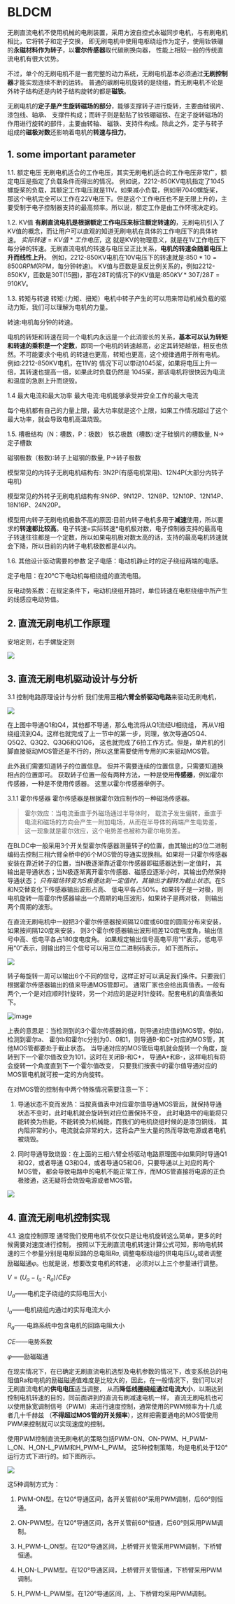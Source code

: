 # BLDCM
 无刷直流电机不使用机械的电刷装置，采用方波自控式永磁同步电机，与有刷电机相比，它将转子和定子交换， 即无刷电机中使用电枢绕组作为定子，使用钕铁硼的**永磁材料作为转子**，以**霍尔传感器**取代碳刷换向器， 性能上相较一般的传统直流电机有很大优势。

 不过，单个的无刷电机不是一套完整的动力系统，无刷电机基本必须通过**无刷控制器**才能实现连续不断的运转。 普通的碳刷电机旋转的是绕组，而无刷电机不论是外转子结构还是内转子结构旋转的都是**磁铁**。

 无刷电机的**定子是产生旋转磁场的部分**，能够支撑转子进行旋转，主要由硅钢片、漆包线、轴承、 支撑件构成；而转子则是黏贴了钕铁硼磁铁、在定子旋转磁场的作用进行旋转的部件，主要由转轴、 磁铁、支持件构成。除此之外，定子与转子组成的**磁极对数**还影响着电机的**转速与扭力**。

## 1. some important parameter
1.1. 额定电压
无刷电机适合的工作电压，其实无刷电机适合的工作电压非常广，额定电压是指定了负载条件而得出的情况。 例如说，2212-850KV电机指定了1045螺旋桨的负载，其额定工作电压就是11V。如果减小负载，例如带7040螺旋桨， 那这个电机完全可以工作在22V电压下。但是这个工作电压也不是无限上升的，主要受制于电子控制器支持的最高频率。所以说，额定工作是由工作环境决定的。

1.2. KV值
**有刷直流电机是根据额定工作电压来标注额定转速的**，无刷电机引入了KV值的概念，而让用户可以直观的知道无刷电机在具体的工作电压下的具体转速。
$实际转速=KV值*工作电压$，这 就是KV的物理意义，就是在1V工作电压下每分钟的转速。无刷直流电机的转速与电压呈正比关系，**电机的转速会随着电压上升而线性上升**。 例如，2212-850KV电机在10V电压下的转速就是:$850*10=8500RPM$(RPM，每分钟转速)。 KV值与匝数是呈反比例关系的，例如2212-850KV，匝数是30T(15圈)，那在28T的情况下的KV值是:$850KV*30T/28T=910KV$。

1.3. 转矩与转速
转矩:(力矩、扭矩）电机中转子产生的可以用来带动机械负载的驱动力矩，我们可以理解为电机的力量。

转速:电机每分钟的转速。

电机的转矩和转速在同一个电机内永远是一个此消彼长的关系，**基本可以认为转矩和转速的乘积是一个定数**，即同一个电机的转速越高，必定其转矩越低，相反也依然。不可能要求个电机 的转速也更高，转矩也更高，这个规律通用于所有电机。例如:2212-850KV电机，在11V的 情况下可以带动1045桨，如果将电压上升一倍，其转速也提高一倍，如果此时负载仍然是 1045桨，那该电机将很快因为电流和温度的急剧上升而烧毁。

1.4 最大电流和最大功率
最大电流:电机能够承受并安全工作的最大电流

每个电机都有自己的力量上限，最大功率就是这个上限，如果工作情况超过了这个最大功率，就会导致电机高温烧毁。

1.5. 槽极结构（N：槽数，P：极数）
铁芯极数（槽数)∶定子硅钢片的槽数量, N->定子槽数

磁钢极数（极数)∶转子上磁钢的数量, P->转子极数

模型常见的内转子无刷电机结构有: 3N2P(有感电机常用)、12N4P(大部分内转子电机)

模型常见的外转子无刷电机结构有:9N6P、9N12P、12N8P、12N10P、12N14P、18N16P、24N20P。

模型用内转子无刷电机极数不高的原因:目前内转子电机多用于**减速**使用，所以要求的**转速都比较高**。电子转速=实际转速*电机极对数，电子控制器支持的最高电子转速往往都是一个定数，所以如果电机极对数太高的话，支持的最高电机转速就会下降，所以目前的内转子电机极数都是4以内。

1.6. 其他设计驱动需要的参数
定子电感：电动机静止时的定子绕组两端的电感。

定子电阻：在20℃下电动机每相绕组的直流电阻。

反电动势系数：在规定条件下，电动机绕组开路时，单位转速在电枢绕组中所产生的线感应电动势值。

## 2. 直流无刷电机工作原理

安培定则，右手螺旋定则

![](https://doc.embedfire.com/motor/motor_tutorial/zh/latest/_images/brushless_motor_working_process.png)

## 3. 直流无刷电机驱动设计与分析

3.1  控制电路原理设计与分析
我们使用**三相六臂全桥驱动电路**来驱动无刷电机，

![](https://doc.embedfire.com/motor/motor_tutorial/zh/latest/_images/three-phase_full-bridge.png)


在上图中导通Q1和Q4，其他都不导通，那么电流将从Q1流经U相绕组， 再从V相绕组流到Q4。这样也就完成了上一节中的第一步，同理，依次导通Q5Q4、 Q5Q2、Q3Q2、Q3Q6和Q1Q6， 这也就完成了6拍工作方式。但是，单片机的引脚直接驱动MOS管还是不行的，所以这里需要使用专用的IC来驱动MOS管。

此外我们需要知道转子的位置信息。 但并不需要连续的位置信息，只需要知道换相点的位置即可。 获取转子位置一般有两种方法，一种是使用**传感器**，例如霍尔传感器，一种是不使用传感器。 这里以霍尔传感器举例子。

3.1.1 霍尔传感器
霍尔传感器是根据霍尔效应制作的一种磁场传感器。

>霍尔效应：当电流垂直于外磁场通过半导体时， 载流子发生偏转，垂直于电流和磁场的方向会产生一附加电场，从而在半导体的两端产生电势差， 这一现象就是霍尔效应，这个电势差也被称为霍尔电势差。

在BLDC中一般采用3个开关型霍尔传感器测量转子的位置，由其输出的3位二进制编码去控制三相六臂全桥中的6个MOS管的导通实现换相。如果将一只霍尔传感器安装在靠近转子的位置，当N极逐渐靠近霍尔传感器即磁感器达到一定值时， 其输出是导通状态；当N极逐渐离开霍尔传感器、磁感应逐渐小时，其输出仍然保持导通状态； *只有磁场转变为S极便达到一定值时，其输出才翻转为截止状态*。在S和N交替变化下传感器输出波形占高、 低电平各占50%。如果转子是一对极，则电机旋转一周霍尔传感器输出一个周期的电压波形，如果转子是两对极， 则输出两个周期的波形。

在直流无刷电机中一般把3个霍尔传感器按间隔120度或60度的圆周分布来安装，如果按间隔120度来安装， 则3个霍尔传感器输出波形相差120度电度角，输出信号中高、低电平各占180度电度角。 如果规定输出信号高电平用“1”表示，低电平用“0”表示，则输出的三个信号可以用三位二进制码表示， 如下图所示。

![](https://doc.embedfire.com/motor/motor_tutorial/zh/latest/_images/hall_mounting_position.png)

转子每旋转一周可以输出6个不同的信号，这样正好可以满足我们条件。只要我们根据霍尔传感器输出的值来导通MOS管即可。 通常厂家也会给出真值表。一般有两个,一个是对应顺时针旋转，另一个对应的是逆时针旋转。配套电机的真值表如下。

![image](https://user-images.githubusercontent.com/54738414/188605117-420bde00-dbf0-404e-9caa-e43b07e331db.png)

上表的意思是：当检测到的3个霍尔传感器的值，则导通对应值的MOS管。例如，检测到霍尔a、 霍尔b和霍尔c分别为0、0和1，则导通B-和C+对应的MOS管，其他MOS管都要处于截止状态。 当导通对应的MOS管后电机就会旋转一个角度，旋转到下一个霍尔值改变为101，这时在关闭B-和C+， 导通A+和B-，这样电机有将会旋转一个角度直到下一个霍尔值改变， 只要我们按表中的霍尔值导通对应的MOS管电机就可按一定的方向旋转。


在对MOS管的控制有中两个特殊情况需要注意一下：

1. 导通状态不变而发热：当按真值表中对应霍尔值导通MOS管后，就保持导通状态不变时，此时电机就会旋转到对应位置保持不变， 此时电路中的电能将只能转换为热能，不能转换为机械能，而我们的电机绕组时候的是漆包铜线， 其内阻非常的小，电流就会非常的大，这将会产生大量的热而导致电源或者电机被烧毁。

2. 同时导通导致烧毁：在上面的三相六臂全桥驱动电路原理图中如果同时导通Q1和Q2，或者导通 Q3和Q4，或者导通Q5和Q6，只要导通以上对应的两个MOS管， 都会导致电路中的电机不能正常工作，而MOS管直接将电源的正负极接通，这无疑将会烧毁电源或者MOS管。


![](https://doc.embedfire.com/products/link/zh/latest/_images/ebf_brushless.jpg)


## 4. 直流无刷电机控制实现

4.1. 速度控制原理
通常我们使用电机不仅仅只是让电机旋转这么简单，更多的时候需要对速度进行控制， 按照以下无刷直流电机转速计算公式可知，影响电机转速的三个参量分别是电枢回路的总电阻$Ra$, 调整电枢绕组的供电电压$U_a$或者调整励磁磁通$φ$。也就是说，想要改变电机的转速， 必须对以上三个参量进行调整。

$V=(U_a-I_a\cdot R_a)/CEφ$

$U_a$——电机定子绕组的实际电压大小

$I_a$——电机绕组内通过的实际电流大小

$R_a$——电路系统中包含电机的回路电阻大小

$CE$——电势系数

$φ$——励磁磁通

在现实情况下，在已确定无刷直流电机选型及电机参数的情况下，改变系统总的电阻值Ra和电机的励磁磁通值难度是比较大的，因此，在一般情况下，我们可以对无刷直流电机的**供电电压**适当调整， 从而**降低线圈绕组通过电流大小**，以期达到控制电机转速的目的，同前面讲到的直流有刷减速电机一样， 直流无刷电机也可以使用脉宽调制信号（PWM）来进行速度控制，通常使用的PWM频率为十几或者几十千赫兹 （**不得超过MOS管的开关频率**），这样把需要通电的MOS管使用PWM来控制就可以实现速度的控制。

使用PWM控制直流无刷电机的策略包括PWM-ON、ON-PWM、H_PWM-L_ON、H_ON-L_PWM和H_PWM-L_PWM。 这5种控制策略，均是电机处于120°运行方式下进行的。如下图所示。

![](https://doc.embedfire.com/motor/motor_tutorial/zh/latest/_images/PWM_mode.png)


这5种调制方式为：

1. PWM-ON型。在120°导通区间，各开关管前60°采用PWM调制，后60°则恒通。

2. ON-PWM型。在120°导通区间，各开关管前60°恒通，后60°则采用PWM调制。

3. H_PWM-L_ON型。在120°导通区间，上桥臂开关管采用PWM调制，下桥臂恒通。

4. H_ON-L_PWM型。在120°导通区间，上桥臂开关管恒通，下桥臂采用PWM调制。

5. H_PWM-L_PWM型。在120°导通区间，上、下桥臂均采用PWM调制。